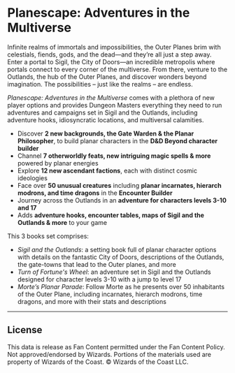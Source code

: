 # Planescape: Adventures in the Multiverse

Infinite realms of immortals and impossibilities, the Outer Planes brim with celestials, fiends, gods, and the dead—and they’re all just a step away. Enter a portal to Sigil, the City of Doors—an incredible metropolis where portals connect to every corner of the multiverse. From there, venture to the Outlands, the hub of the Outer Planes, and discover wonders beyond imagination. The possibilities – just like the realms – are endless.

*Planescape: Adventures in the Multiverse* comes with a plethora of new player options and provides Dungeon Masters everything they need to run adventures and campaigns set in Sigil and the Outlands, including adventure hooks, idiosyncratic locations, and multiversal calamities.

- Discover **2 new backgrounds, the Gate Warden & the Planar Philosopher**, to build planar characters in the **D&D Beyond character builder**
- Channel **7 otherworldly feats, new intriguing magic spells & more** powered by planar energies
- Explore **12 new ascendant factions**, each with distinct cosmic ideologies
- Face over **50 unusual creatures** including **planar incarnates, hierarch modrons, and time dragons** in the **Encounter Builder**
- Journey across the Outlands in an **adventure for characters levels 3-10 and 17**
- Adds **adventure hooks, encounter tables, maps of Sigil and the Outlands & more** to your game

This 3 books set comprises:

- *Sigil and the Outlands*: a setting book full of planar character options with details on the fantastic City of Doors, descriptions of the Outlands, the gate-towns that lead to the Outer planes, and more
- **Turn of Fortune's* Wheel*: an adventure set in Sigil and the Outlands designed for character levels 3-10 with a jump to level 17
- *Morte’s Planar Parade*: Follow Morte as he presents over 50 inhabitants of the Outer Plane, including incarnates, hierarch modrons, time dragons, and more with their stats and descriptions

---

## License

This data is release as Fan Content permitted under the Fan Content Policy. Not approved/endorsed by Wizards. Portions of the materials used are property of Wizards of the Coast. © Wizards of the Coast LLC.
